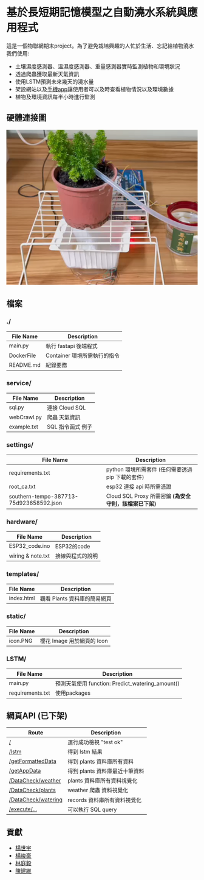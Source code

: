 # 基於長短期記憶模型之自動澆水系統與應用程式
這是一個物聯網期末project。為了避免栽培興趣的人忙於生活、忘記給植物澆水我們使用:
- 土壤濕度感測器、溫濕度感測器、重量感測器實時監測植物和環境狀況
- 透過爬蟲獲取最新天氣資訊
- 使用LSTM預測未來幾天的澆水量
- 架設網站以及[手機app](https://github.com/Edmond-Yang/Plant-Watering-App)讓使用者可以及時查看植物情況以及環境數據
- 植物及環境資訊每半小時進行監測

## 硬體連接圖
![image](hardware.png)

## 檔案

### ./

| File Name                                  | Description                                                   |
| ------------------------------------------ | --------------------------------------------------------------|
| main.py                                    | 執行 fastapi 後端程式                                         |
| DockerFile                                 | Container 環境所需執行的指令                                   |
| README.md                                  | 紀錄要務                                                       |


### service/

| File Name                                  | Description                                                   |
| ------------------------------------------ | --------------------------------------------------------------|
| sql.py                                     | 連接 Cloud SQL                                                |
| webCrawl.py                                | 爬蟲 天氣資訊                                                  |
| example.txt                                | SQL 指令函式 例子                                              |


### settings/

| File Name                                  | Description                                                   |
| ------------------------------------------ | --------------------------------------------------------------|
| requirements.txt                           | python 環境所需套件 (任何需要透過 pip 下載的套件)                |
| root_ca.txt                                | esp32 連接 api 時所需憑證                                      |
| southern-tempo-387713-75d923658592.json    | Cloud SQL Proxy 所需密鑰 **(為安全守則，該檔案已下架)**        |

### hardware/

| File Name                                  | Description                                                   |
| ------------------------------------------ | --------------------------------------------------------------|
| ESP32_code.ino                             | ESP32的code                                                   |
| wiring & note.txt                          | 接線與程式的說明                                               |

### templates/

| File Name                                  | Description                                                   |
| ------------------------------------------ | --------------------------------------------------------------|
| index.html                                 | 觀看 Plants 資料庫的簡易網頁                                   |

### static/

| File Name                                  | Description                                                   |
| ------------------------------------------ | --------------------------------------------------------------|
| icon.PNG                                   | 櫻花 Image 用於網頁的 Icon                                     |

### LSTM/
| File Name                                  | Description                                                   |
| ------------------------------------------ | --------------------------------------------------------------|
| main.py                                    | 預測天氣使用 function: Predict_watering_amount()               |
| requirements.txt                           | 使用packages                                                  |



## 網頁API (已下架)
| Route                                                                                    | Description                           |
| ---------------------------------------------------------------------------------------- | ------------------------------------- |
| [/](https://aiot-server-shsjao25ha-de.a.run.app/)                                        | 運行成功檢視 "test ok"                |
| [/lstm](https://aiot-server-shsjao25ha-de.a.run.app/lstm)                                | 得到 lstm 結果                        |
| [/getFormattedData](https://aiot-server-shsjao25ha-de.a.run.app/getFormattedData)        | 得到 plants 資料庫所有資料            |
| [/getAppData](https://aiot-server-shsjao25ha-de.a.run.app/getFormattedData)              | 得到 plants 資料庫最近十筆資料        |
| [/DataCheck/weather](https://aiot-server-shsjao25ha-de.a.run.app/DataCheck/weather)      | plants 資料庫所有資料視覺化           |
| [/DataCheck/plants](https://aiot-server-shsjao25ha-de.a.run.app/DataCheck/plants)        | weather 爬蟲 資料視覺化               |
| [/DataCheck/watering](https://aiot-server-shsjao25ha-de.a.run.app/DataCheck/watering)    | records 資料庫所有資料視覺化          |
| [/execute/...](https://aiot-server-shsjao25ha-de.a.run.app/execute/...)                  | 可以執行 SQL query                   |

## 貢獻
* [楊世宇](https://github.com/Edmond-Yang)
* [楊峻豪](https://github.com/daaaaaaavid)
* [林庭毅](https://github.com/TingYeeet)
* [陳建維](https://github.com/TamakiSilSha)
